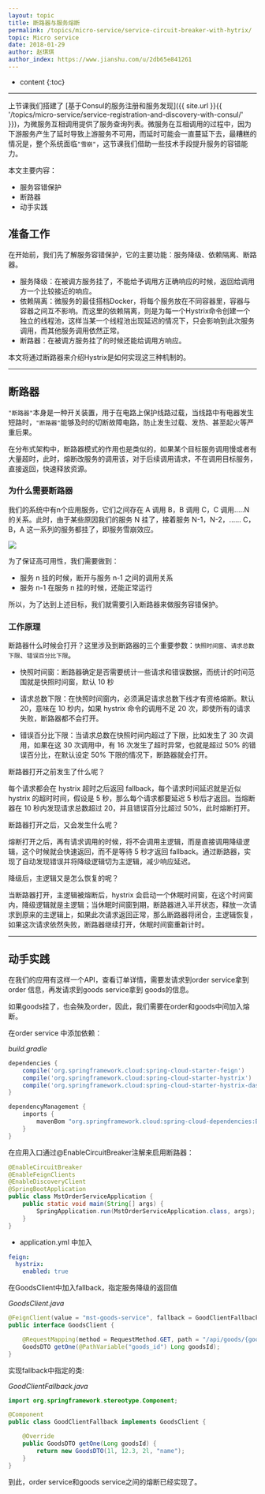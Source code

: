 ```yaml
---
layout: topic
title: 断路器与服务熔断
permalink: /topics/micro-service/service-circuit-breaker-with-hytrix/
topic: Micro service
date: 2018-01-29
author: 赵琪琪
author_index: https://www.jianshu.com/u/2db65e841261
---
```


* content
{:toc}

---

上节课我们搭建了 [基于Consul的服务注册和服务发现]({{ site.url }}{{ '/topics/micro-service/service-registration-and-discovery-with-consul/' }})，为微服务互相调用提供了服务查询列表。微服务在互相调用的过程中，因为下游服务产生了延时导致上游服务不可用，而延时可能会一直蔓延下去，最糟糕的情况是，整个系统面临`"雪崩"`，这节课我们借助一些技术手段提升服务的容错能力。


本文主要内容：

- 服务容错保护
- 断路器
- 动手实践

## 准备工作
在开始前，我们先了解服务容错保护，它的主要功能：服务降级、依赖隔离、断路器。

- 服务降级：在被调方服务挂了，不能给予调用方正确响应的时候，返回给调用方一个比较接近的响应。
- 依赖隔离：微服务的最佳搭档Docker，将每个服务放在不同容器里，容器与容器之间互不影响。而这里的依赖隔离，则是为每一个Hystrix命令创建一个独立的线程池，这样当某一个线程池出现延迟的情况下，只会影响到此次服务调用，而其他服务调用依然正常。
- 断路器：在被调方服务挂了的时候还能给调用方响应。

本文将通过断路器来介绍Hystrix是如何实现这三种机制的。

---

## 断路器
`"断路器"`本身是一种开关装置，用于在电路上保护线路过载，当线路中有电器发生短路时，`"断路器"`能够及时的切断故障电路，防止发生过载、发热、甚至起火等严重后果。

在分布式架构中，断路器模式的作用也是类似的，如果某个目标服务调用慢或者有大量超时，此时，熔断改服务的调用该，对于后续调用请求，不在调用目标服务，直接返回，快速释放资源。

### 为什么需要断路器
我们的系统中有n个应用服务，它们之间存在 A 调用 B，B 调用 C，C 调用.....N 的关系。此时，由于某些原因我们的服务 N 挂了，接着服务 N-1，N-2，...... C，B，A 这一系列的服务都挂了，即服务雪崩效应。

![](http://upload-images.jianshu.io/upload_images/3100944-02918d1cd2ae3060.png?imageMogr2/auto-orient/strip%7CimageView2/2/w/1240)

为了保证高可用性，我们需要做到：

- 服务 n 挂的时候，断开与服务 n-1 之间的调用关系
- 服务 n-1 在服务 n 挂的时候，还能正常运行 

所以，为了达到上述目标，我们就需要引入断路器来做服务容错保护。

### 工作原理
断路器什么时候会打开？这里涉及到断路器的三个重要参数：`快照时间窗`、`请求总数下限`、`错误百分比下限`。

- 快照时间窗：断路器确定是否需要统计一些请求和错误数据，而统计的时间范围就是快照时间窗，默认 10 秒

- 请求总数下限：在快照时间窗内，必须满足请求总数下线才有资格熔断。默认 20，意味在 10 秒内，如果 hystrix 命令的调用不足 20 次，即使所有的请求失败，断路器都不会打开。

- 错误百分比下限：当请求总数在快照时间内超过了下限，比如发生了 30 次调用，如果在这 30 次调用中，有 16 次发生了超时异常，也就是超过 50% 的错误百分比，在默认设定 50% 下限的情况下，断路器就会打开。


断路器打开之前发生了什么呢？

每个请求都会在 hystrix 超时之后返回 fallback，每个请求时间延迟就是近似 hystrix 的超时时间，假设是 5 秒，那么每个请求都要延迟 5 秒后才返回。当熔断器在 10 秒内发现请求总数超过 20，并且错误百分比超过 50%，此时熔断打开。

断路器打开之后，又会发生什么呢？

熔断打开之后，再有请求调用的时候，将不会调用主逻辑，而是直接调用降级逻辑，这个时候就会快速返回，而不是等待 5 秒才返回 fallback。通过断路器，实现了自动发现错误并将降级逻辑切为主逻辑，减少响应延迟。

降级后，主逻辑又是怎么恢复的呢？

当断路器打开，主逻辑被熔断后，hystrix 会启动一个休眠时间窗，在这个时间窗内，降级逻辑就是主逻辑；当休眠时间窗到期，断路器进入半开状态，释放一次请求到原来的主逻辑上，如果此次请求返回正常，那么断路器将闭合，主逻辑恢复，如果这次请求依然失败，断路器继续打开，休眠时间窗重新计时。


---

## 动手实践
在我们的应用有这样一个API，查看订单详情，需要发请求到order service拿到 order 信息，再发请求到goods service拿到 goods的信息。

如果goods挂了，也会殃及order，因此，我们需要在order和goods中间加入熔断。

在order service 中添加依赖：

*build.gradle*

```groovy
dependencies {
    compile('org.springframework.cloud:spring-cloud-starter-feign')
    compile('org.springframework.cloud:spring-cloud-starter-hystrix')
    compile('org.springframework.cloud:spring-cloud-starter-hystrix-dashboard')
}

dependencyManagement {
	imports {
		mavenBom "org.springframework.cloud:spring-cloud-dependencies:Edgware.RELEASE"
	}
}
```

在应用入口通过@EnableCircuitBreaker注解来启用断路器：

```java
@EnableCircuitBreaker
@EnableFeignClients
@EnableDiscoveryClient
@SpringBootApplication
public class MstOrderServiceApplication {
	public static void main(String[] args) {
		SpringApplication.run(MstOrderServiceApplication.class, args);
	}
}
```

- application.yml 中加入

```yaml
feign:
  hystrix:
    enabled: true
```

在GoodsClient中加入fallback，指定服务降级的返回值

*GoodsClient.java*

```java
@FeignClient(value = "mst-goods-service", fallback = GoodClientFallback.class)
public interface GoodsClient {

    @RequestMapping(method = RequestMethod.GET, path = "/api/goods/{goods_id}")
    GoodsDTO getOne(@PathVariable("goods_id") Long goodsId);
}
```

实现fallback中指定的类:

*GoodClientFallback.java*

```java
import org.springframework.stereotype.Component;

@Component
public class GoodClientFallback implements GoodsClient {

    @Override
    public GoodsDTO getOne(Long goodsId) {
        return new GoodsDTO(1l, 12.3, 2l, "name");
    }
}
```

到此，order service和goods service之间的熔断已经实现了。

